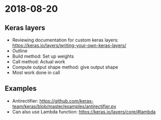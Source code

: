 # 2018-08-20

## Keras layers
 - Reviewing documentation for custom keras layers: https://keras.io/layers/writing-your-own-keras-layers/
 - Outline
 - Build method: Set up weights
 - Call method: Actual work
 - Compute output shape method: give output shape
 - Most work done in call

## Examples
 - Antirectifier: https://github.com/keras-team/keras/blob/master/examples/antirectifier.py
 - Can also use Lambda function: https://keras.io/layers/core/#lambda